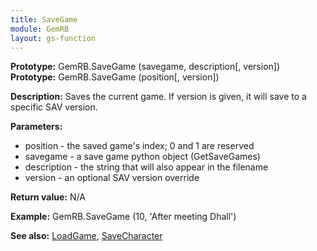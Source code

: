```yaml
---
title: SaveGame
module: GemRB
layout: gs-function
---
```


**Prototype:** GemRB.SaveGame (savegame, description[, version])
**Prototype:** GemRB.SaveGame (position[, version])

**Description:** Saves the current game. If version is given, it will save 
to a specific SAV version.

**Parameters:**
  * position - the saved game's index; 0 and 1 are reserved
  * savegame - a save game python object (GetSaveGames)
  * description - the string that will also appear in the filename
  * version - an optional SAV version override

**Return value:** N/A

**Example:** 
  GemRB.SaveGame (10, 'After meeting Dhall')

**See also:** [LoadGame](LoadGame.md), [SaveCharacter](SaveCharacter.md)
